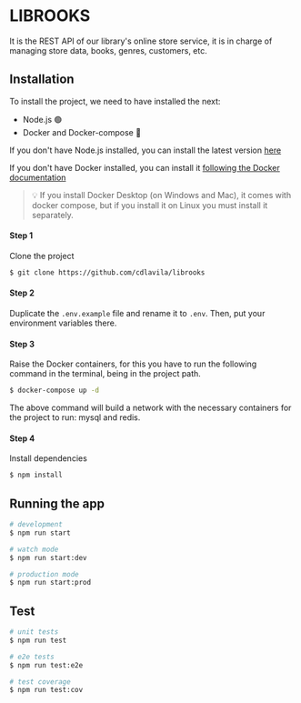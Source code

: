 # LIBROOKS
It is the REST API of our library's online store service, it is in charge of managing store data, books, genres, customers, etc.
## Installation
To install the project, we need to have installed the next:
- Node.js 🟢
- Docker and Docker-compose 🐋

If you don't have Node.js installed, you can install the latest version [here](https://nodejs.org/es/)

If you don't have Docker installed, you can install it [following the Docker documentation](https://docs.docker.com/engine/install/)

<blockquote>
<span>
💡
</span>
<span>
If you install Docker Desktop (on Windows and Mac), it comes with docker compose, but if you install it on Linux you must install it separately.
</span>
</blockquote>

#### Step 1
Clone the project
```bash
$ git clone https://github.com/cdlavila/librooks
```

#### Step 2
Duplicate the `.env.example` file and rename it to `.env`. Then, put your environment variables there.

#### Step 3
Raise the Docker containers, for this you have to run the following command in the terminal, being in the project path.
```bash
$ docker-compose up -d
```
The above command will build a network with the necessary containers for the project to run: mysql and redis.

#### Step 4
Install dependencies

```bash
$ npm install
```

## Running the app

```bash
# development
$ npm run start

# watch mode
$ npm run start:dev

# production mode
$ npm run start:prod
```

## Test

```bash
# unit tests
$ npm run test

# e2e tests
$ npm run test:e2e

# test coverage
$ npm run test:cov
```
